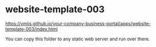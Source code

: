 # website-template-003

https://vmiis.github.io/your-company-business-portal/apps/website-template-003/index.html


You can copy this folder to any static web server and run over there.
